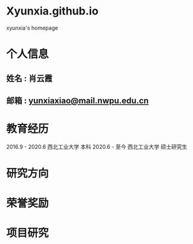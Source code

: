 # Xyunxia.github.io
xyunxia's homepage
# 个人信息
## 姓名 : 肖云霞 ##
## 邮箱 : yunxiaxiao@mail.nwpu.edu.cn ##
# 教育经历
2016.9 - 2020.6  西北工业大学 本科
2020.6 - 至今   西北工业大学 硕士研究生
# 研究方向
# 荣誉奖励
# 项目研究
